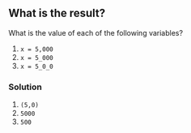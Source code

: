 ## What is the result?

What is the value of each of the following variables?

1. `x = 5,000`
2. `x = 5_000`
3. `x = 5_0_0`

### Solution

1. `(5,0)`
2. `5000`
3. `500`
